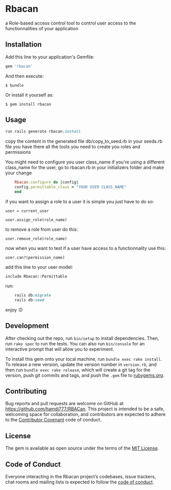 # Rbacan

a Role-based access control tool to control user access to the functionnalities of your application

## Installation

Add this line to your application's Gemfile:

```ruby
gem 'rbacan'
```

And then execute:

    $ bundle

Or install it yourself as:

    $ gem install rbacan

## Usage

```ruby
run rails generate rbacan:install
```

copy the content in the generated file db/copy_to_seed.rb in your seeds.rb file
you have there all the tools you need to create you roles and permissions

You might need to configure you user class_name if you're using a different class_name for the user, go to rbacan.rb in your initializers folder and make your change

```ruby
    Rbacan.configure do |config|
    config.permittable_class = "YOUR USER CLASS_NAME"
    end
```

if you want to assign a role to a user it is simple you just have to do so:

    user = current_user

    user.assign_role(role_name)

to remove a role from user do this:

    user.remove_role(role_name)

now when you want to test if a user have access to a functionnality use this:

    user.can?(permission_name)

add this line to your user model:

    include Rbacan::Permittable

run:

```ruby
    rails db:migrate
    rails db:seed
```

enjoy :D

## Development

After checking out the repo, run `bin/setup` to install dependencies. Then, run `rake spec` to run the tests. You can also run `bin/console` for an interactive prompt that will allow you to experiment.

To install this gem onto your local machine, run `bundle exec rake install`. To release a new version, update the version number in `version.rb`, and then run `bundle exec rake release`, which will create a git tag for the version, push git commits and tags, and push the `.gem` file to [rubygems.org](https://rubygems.org).

## Contributing

Bug reports and pull requests are welcome on GitHub at https://github.com/hamdi777/RBACan. This project is intended to be a safe, welcoming space for collaboration, and contributors are expected to adhere to the [Contributor Covenant](http://contributor-covenant.org) code of conduct.

## License

The gem is available as open source under the terms of the [MIT License](https://opensource.org/licenses/MIT).

## Code of Conduct

Everyone interacting in the Rbacan project’s codebases, issue trackers, chat rooms and mailing lists is expected to follow the [code of conduct](https://github.com/[USERNAME]/rbacan/blob/master/CODE_OF_CONDUCT.md).
